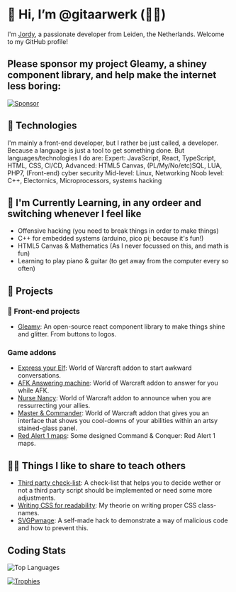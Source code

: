 # 👋 Hi, I’m @gitaarwerk (🎸👷)

I'm [Jordy](https://www.spacecorp.nl/), a passionate developer from Leiden, the Netherlands. Welcome to my GitHub profile!

## Please sponsor my project Gleamy, a shiney component library, and help make the internet less boring:
[![Sponsor](https://img.shields.io/badge/Sponsor-%E2%9D%A4-red)](https://github.com/sponsors/gleamy-js)


## 🔧 Technologies
I'm mainly a front-end developer, but I rather be just called, a developer. Because a language is just a tool to get something done. But languages/technologies I do are:
Expert: JavaScript, React, TypeScript, HTML, CSS, CI/CD, 
Advanced: HTML5 Canvas, (PL/My/No/etc)SQL, LUA, PHP7, (Front-end) cyber security
Mid-level: Linux, Networking
Noob level: C++, Electornics, Microprocessors, systems hacking

## 🌱 I'm Currently Learning, in any ordeer and switching whenever I feel like
- Offensive hacking (you need to break things in order to make things)
- C++ for embedded systems (arduino, pico pi; because it's fun!)
- HTML5 Canvas & Mathematics (As I never focussed on this, and math is fun)
- Learning to play piano & guitar (to get away from the computer every so often)

## 💼 Projects

### 💅 Front-end projects
- [Gleamy](https://github.com/gleamy-js/gleamy): An open-source react component library to make things shine and glitter. From buttons to logos.

### Game addons
- [Express your Elf](https://github.com/gitaarwerk/express-your-elf): World of Warcraft addon to start awkward conversations.
- [AFK Answering machine](https://github.com/gitaarwerk/afk-answering-machine): World of Warcraft addon to answer for you while AFK.
- [Nurse Nancy](https://github.com/gitaarwerk/nurse-nancy): World of Warcraft addon to announce when you are ressurrecting your allies.
- [Master & Commander](https://github.com/gitaarwerk/master-and-commander): World of Warcraft addon that gives you an interface that shows you cool-downs of your abilities within an artsy stained-glass panel.
- [Red Alert 1 maps](https://github.com/gitaarwerk/red-alert-1-maps): Some designed Command & Conquer: Red Alert 1 maps.
  

## 👨‍🏫 Things I like to share to teach others
- [Third party check-list](https://github.com/gitaarwerk/third-party-fe-script-checklist): A check-list that helps you to decide wether or not a third party script should be implemented or need some more adjustments.
- [Writing CSS for readability](https://github.com/gitaarwerk/write-css-for-readability-and-compression): My theorie on writing proper CSS class-names.
- [SVGPwnage](https://github.com/gitaarwerk/svgpwnage): A self-made hack to demonstrate a way of malicious code and how to prevent this.


<!-- Coding Stats -->
## Coding Stats
![Top Languages](https://github-readme-stats.vercel.app/api/top-langs/?username=gitaarwerk&layout=compact&theme=dark)

<!-- GitHub Trophies -->
[![Trophies](https://github-profile-trophy.vercel.app/?username=gitaarwerk&theme=onedark)](https://github.com/ryo-ma/github-profile-trophy)


<!---
gitaarwerk/gitaarwerk is a ✨ special ✨ repository because its `README.md` (this file) appears on your GitHub profile.
You can click the Preview link to take a look at your changes.
--->
